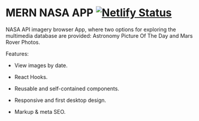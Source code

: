 # MERN NASA APP [![Netlify Status](https://api.netlify.com/api/v1/badges/309d1ba0-b7c2-4701-bb74-84b410160197/deploy-status?branch=main)](https://mern-nasa-app.vercel.app/)

NASA API imagery browser App, where two options for exploring the multimedia database are provided: Astronomy Picture Of The Day and Mars Rover Photos.

Features:

- View images by date.

- React Hooks.

- Reusable and self-contained components.

- Responsive and first desktop design.

- Markup & meta SEO.
